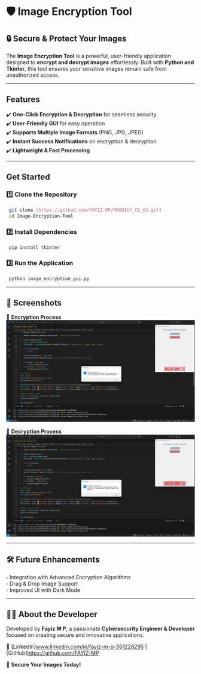 # 🛡️ Image Encryption Tool

## 🔒 Secure & Protect Your Images
The **Image Encryption Tool** is a powerful, user-friendly application designed to **encrypt and decrypt images** effortlessly. Built with **Python and Tkinter**, this tool ensures your sensitive images remain safe from unauthorized access.

---

##  Features
✔️ **One-Click Encryption & Decryption** for seamless security  
✔️ **User-Friendly GUI** for easy operation  
✔️ **Supports Multiple Image Formats** (PNG, JPG, JPEG)  
✔️ **Instant Success Notifications** on encryption & decryption  
✔️ **Lightweight & Fast Processing**  

---

##  Get Started
### 1️⃣ Clone the Repository  
```sh
 git clone [https://github.com/FAYIZ-MP/PRODIGY_CS_02.git]
 cd Image-Encryption-Tool
```
### 2️⃣ Install Dependencies  
```sh
 pip install tkinter
```
### 3️⃣ Run the Application  
```sh
 python image_encryption_gui.py
```

---

## 📸 Screenshots
🔹 **Encryption Process**  
![Encryption](./path_to_encryption_screenshot.png)  

🔹 **Decryption Process**  
![Decryption](./path_to_decryption_screenshot.png)  

---

## 🛠️ Future Enhancements
▫️ Integration with Advanced Encryption Algorithms  
▫️ Drag & Drop Image Support  
▫️ Improved UI with Dark Mode  

---

## 👨‍💻 About the Developer
Developed by **Fayiz M P**, a passionate **Cybersecurity Engineer & Developer** focused on creating secure and innovative applications.

🔗 [LinkedIn]www.linkedin.com/in/fayiz-m-p-361228295 | [GitHub]https://github.com/FAYIZ-MP

🔐 **Secure Your Images Today!**

